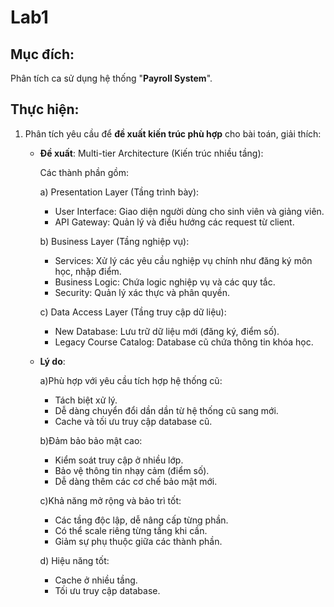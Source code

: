 # Lab1

## Mục đích: 
Phân tích ca sử dụng hệ thống "**Payroll System**".

## Thực hiện:
1) Phân tích yêu cầu để **đề xuất kiến trúc phù hợp** cho bài toán, giải thích:
   * **Đề xuất**:
     Multi-tier Architecture (Kiến trúc nhiều tầng):
     
     Các thành phần gồm:
     
     a) Presentation Layer (Tầng trình bày):
        * User Interface: Giao diện người dùng cho sinh viên và giảng viên.
        * API Gateway: Quản lý và điều hướng các request từ client.
          
     b) Business Layer (Tầng nghiệp vụ):
       * Services: Xử lý các yêu cầu nghiệp vụ chính như đăng ký môn học, nhập điểm.
       * Business Logic: Chứa logic nghiệp vụ và các quy tắc.
       * Security: Quản lý xác thực và phân quyền.

     c) Data Access Layer (Tầng truy cập dữ liệu):
       * New Database: Lưu trữ dữ liệu mới (đăng ký, điểm số).
       * Legacy Course Catalog: Database cũ chứa thông tin khóa học.
  
    * **Lý do**:

      a)Phù hợp với yêu cầu tích hợp hệ thống cũ:
      * Tách biệt xử lý.
      * Dễ dàng chuyển đổi dần dần từ hệ thống cũ sang mới.
      * Cache và tối ưu truy cập database cũ.
     
      b)Đảm bảo bảo mật cao:
      * Kiểm soát truy cập ở nhiều lớp.
      * Bảo vệ thông tin nhạy cảm (điểm số).
      * Dễ dàng thêm các cơ chế bảo mật mới.

      c)Khả năng mở rộng và bảo trì tốt:
      * Các tầng độc lập, dễ nâng cấp từng phần.
      * Có thể scale riêng từng tầng khi cần.
      * Giảm sự phụ thuộc giữa các thành phần.
     
      d) Hiệu năng tốt:
      * Cache ở nhiều tầng.
      * Tối ưu truy cập database.
      
     
     

